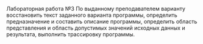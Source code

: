 Лабораторная работа №3
По выданному преподавателем варианту восстановить текст заданного варианта программы,
определить предназначение и составить описание программы, определить область представления и область допустимых значений исходных данных и результата, 
выполнить трассировку программы.

